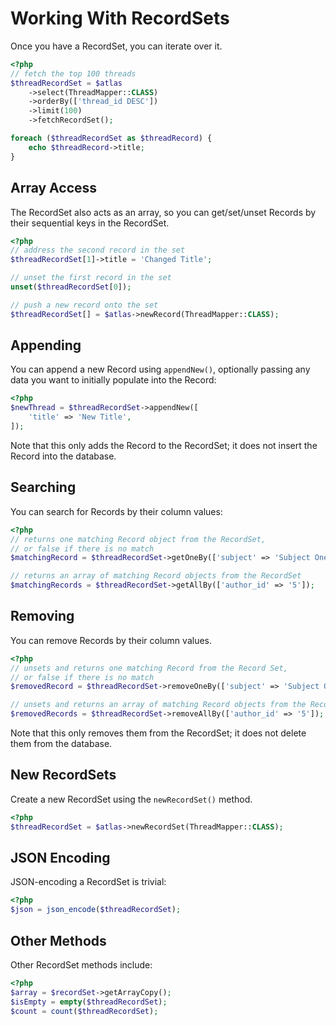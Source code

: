 # Working With RecordSets

Once you have a RecordSet, you can iterate over it.

```php
<?php
// fetch the top 100 threads
$threadRecordSet = $atlas
    ->select(ThreadMapper::CLASS)
    ->orderBy(['thread_id DESC'])
    ->limit(100)
    ->fetchRecordSet();

foreach ($threadRecordSet as $threadRecord) {
    echo $threadRecord->title;
}
```

## Array Access

The RecordSet also acts as an array, so you can get/set/unset Records by their
sequential keys in the RecordSet.

```php
<?php
// address the second record in the set
$threadRecordSet[1]->title = 'Changed Title';

// unset the first record in the set
unset($threadRecordSet[0]);

// push a new record onto the set
$threadRecordSet[] = $atlas->newRecord(ThreadMapper::CLASS);
```

## Appending

You can append a new Record using `appendNew()`, optionally passing any
data you want to initially populate into the Record:

```php
<?php
$newThread = $threadRecordSet->appendNew([
    'title' => 'New Title',
]);
```

Note that this only adds the Record to the RecordSet; it does not insert the
Record into the database.

## Searching

You can search for Records by their column values:

```php
<?php
// returns one matching Record object from the RecordSet,
// or false if there is no match
$matchingRecord = $threadRecordSet->getOneBy(['subject' => 'Subject One']);

// returns an array of matching Record objects from the RecordSet
$matchingRecords = $threadRecordSet->getAllBy(['author_id' => '5']);
```

## Removing

You can remove Records by their column values.

```php
<?php
// unsets and returns one matching Record from the Record Set,
// or false if there is no match
$removedRecord = $threadRecordSet->removeOneBy(['subject' => 'Subject One']);

// unsets and returns an array of matching Record objects from the Record Set
$removedRecords = $threadRecordSet->removeAllBy(['author_id' => '5']);
```

Note that this only removes them from the RecordSet; it does not delete them
from the database.

## New RecordSets

Create a new RecordSet using the `newRecordSet()` method.

```php
<?php
$threadRecordSet = $atlas->newRecordSet(ThreadMapper::CLASS);
```

## JSON Encoding

JSON-encoding a RecordSet is trivial:

```php
<?php
$json = json_encode($threadRecordSet);
```

## Other Methods

Other RecordSet methods include:

```php
<?php
$array = $recordSet->getArrayCopy();
$isEmpty = empty($threadRecordSet);
$count = count($threadRecordSet);
```